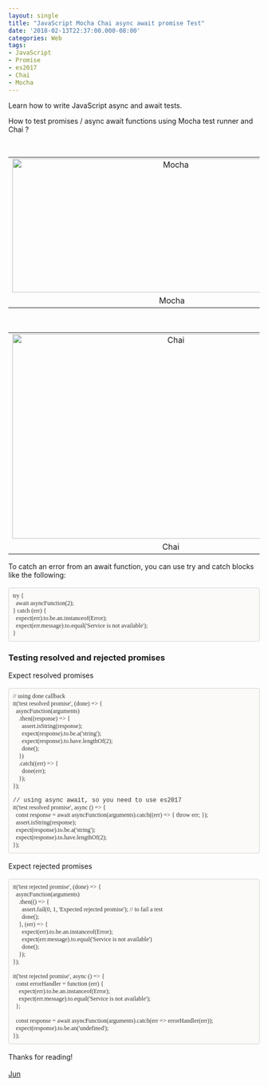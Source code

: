 ```yaml
---
layout: single
title: "JavaScript Mocha Chai async await promise Test"
date: '2018-02-13T22:37:00.000-08:00'
categories: Web
tags:
- JavaScript
- Promise
- es2017
- Chai
- Mocha
---
```

Learn how to write JavaScript async and await tests.  

How to test promises / async await functions using Mocha test runner and Chai ?<br /><div><div class="separator" style="clear: both; text-align: center;"><br /></div><table align="center" cellpadding="0" cellspacing="0" class="tr-caption-container" style="margin-left: auto; margin-right: auto; text-align: center;"><tbody><tr><td style="text-align: center;"><a href="https://1.bp.blogspot.com/-qK3LLP7Eq3g/WooLXxOxBEI/AAAAAAAAAew/zJxZ9898K6INggjltrpDyU3Fj8npW19nACLcBGAs/s1600/js-test-mocha.png" imageanchor="1" style="margin-left: auto; margin-right: auto;"><img alt="Mocha" border="0" data-original-height="424" data-original-width="1007" height="268" src="https://1.bp.blogspot.com/-qK3LLP7Eq3g/WooLXxOxBEI/AAAAAAAAAew/zJxZ9898K6INggjltrpDyU3Fj8npW19nACLcBGAs/s640/js-test-mocha.png" title="Mocha" width="640" /></a></td></tr><tr><td class="tr-caption" style="text-align: center;">Mocha</td></tr></tbody></table><br /><table align="center" cellpadding="0" cellspacing="0" class="tr-caption-container" style="margin-left: auto; margin-right: auto; text-align: center;"><tbody><tr><td style="text-align: center;"><a href="https://2.bp.blogspot.com/-05GInRZIdzA/WooLcyl5l9I/AAAAAAAAAe0/gtEBvhNoXDYGON3tzjOGICVkVYeSdD2CACLcBGAs/s1600/js-test-chai.png" imageanchor="1" style="margin-left: auto; margin-right: auto;"><img alt="Chai" border="0" data-original-height="665" data-original-width="1036" height="410" src="https://2.bp.blogspot.com/-05GInRZIdzA/WooLcyl5l9I/AAAAAAAAAe0/gtEBvhNoXDYGON3tzjOGICVkVYeSdD2CACLcBGAs/s640/js-test-chai.png" title="Chai" width="640" /></a></td></tr><tr><td class="tr-caption" style="text-align: center;">Chai&nbsp;</td></tr></tbody></table></div><div>To catch an error from an await function, you can use try and catch blocks like the following:</div><!--?xml version="1.0" encoding="UTF-8"?-->  <br /><div style="-en-codeblock: true; background-color: #fbfaf8; border-bottom-left-radius: 4px; border-bottom-right-radius: 4px; border-top-left-radius: 4px; border-top-right-radius: 4px; border: 1px solid rgba(0, 0, 0, 0.14902); box-sizing: border-box; color: #333333; font-family: Monaco, Menlo, Consolas, 'Courier New', monospace; font-size: 12px; padding: 8px;"><div><span style="font-family: &quot;monaco&quot;;">try {</span></div><div><span style="font-family: &quot;monaco&quot;;">&nbsp;&nbsp;await asyncFunction(2);</span></div><div><span style="font-family: &quot;monaco&quot;;">} catch (err) {</span></div><div><span style="font-family: &quot;monaco&quot;;">&nbsp;&nbsp;expect(err).to.be.an.instanceof(Error);</span></div><div><span style="font-family: &quot;monaco&quot;;">&nbsp;&nbsp;expect(err.message).to.equal('Service is not available');</span></div><div><span style="font-family: &quot;monaco&quot;;">}</span></div></div><h3>Testing resolved and rejected promises</h3>Expect resolved promises<br /><!--?xml version="1.0" encoding="UTF-8"?-->  <br /><div style="-en-codeblock: true; background-color: #fbfaf8; border-bottom-left-radius: 4px; border-bottom-right-radius: 4px; border-top-left-radius: 4px; border-top-right-radius: 4px; border: 1px solid rgba(0, 0, 0, 0.14902); box-sizing: border-box; color: #333333; font-family: Monaco, Menlo, Consolas, 'Courier New', monospace; font-size: 12px; padding: 8px;"><div><span style="font-family: &quot;monaco&quot;;">// using done callback</span></div><div><span style="font-family: &quot;monaco&quot;;">it('test resolved promise', (done) =&gt; {</span></div><div><span style="font-family: &quot;monaco&quot;;">&nbsp;&nbsp;asyncFunction(arguments)</span></div><div><span style="font-family: &quot;monaco&quot;;">&nbsp;&nbsp;&nbsp;&nbsp;.then((response) =&gt; {</span></div><div><span style="font-family: &quot;monaco&quot;;">&nbsp;&nbsp;&nbsp;&nbsp;&nbsp;&nbsp;assert.isString(response);</span></div><div><span style="font-family: &quot;monaco&quot;;">&nbsp;&nbsp;&nbsp;&nbsp;&nbsp;&nbsp;expect(response).to.be.a('string');</span></div><div><span style="font-family: &quot;monaco&quot;;">&nbsp;&nbsp;&nbsp;&nbsp;&nbsp;&nbsp;expect(response).to.have.lengthOf(2);</span></div><div><span style="font-family: &quot;monaco&quot;;">&nbsp;&nbsp;&nbsp;&nbsp;&nbsp;&nbsp;done();</span></div><div><span style="font-family: &quot;monaco&quot;;">&nbsp;&nbsp;&nbsp;&nbsp;})</span></div><div><span style="font-family: &quot;monaco&quot;;">&nbsp;&nbsp;&nbsp;&nbsp;.catch((err) =&gt; {</span></div><div><span style="font-family: &quot;monaco&quot;;">&nbsp;&nbsp;&nbsp;&nbsp;&nbsp;&nbsp;done(err);</span></div><div><span style="font-family: &quot;monaco&quot;;">&nbsp;&nbsp;&nbsp;&nbsp;});</span></div><div><span style="font-family: &quot;monaco&quot;;">});</span></div><div><br style="font-family: Monaco;" /></div><div>// using async await, so you need to use es2017</div><div><span style="font-family: &quot;monaco&quot;;">it('test resolved promise', async () =&gt; {</span></div><div><span style="font-family: &quot;monaco&quot;;">&nbsp;&nbsp;const response = await asyncFunction(</span><span style="font-family: &quot;monaco&quot;;">arguments</span><span style="font-family: &quot;monaco&quot;;">).catch((err) =&gt; { throw err; });</span></div><div><span style="font-family: &quot;monaco&quot;;">&nbsp;&nbsp;assert.isString(response);</span></div><div><span style="font-family: &quot;monaco&quot;;">&nbsp;&nbsp;expect(response).to.be.a('string');</span></div><div><span style="font-family: &quot;monaco&quot;;">&nbsp;&nbsp;expect(response).to.have.lengthOf(2);</span></div><div><span style="font-family: &quot;monaco&quot;;">});</span></div></div><br />Expect rejected promises<br /><!--?xml version="1.0" encoding="UTF-8"?-->  <br /><div style="-en-codeblock: true; background-color: #fbfaf8; border-bottom-left-radius: 4px; border-bottom-right-radius: 4px; border-top-left-radius: 4px; border-top-right-radius: 4px; border: 1px solid rgba(0, 0, 0, 0.14902); box-sizing: border-box; color: #333333; font-family: Monaco, Menlo, Consolas, 'Courier New', monospace; font-size: 12px; padding: 8px;"><div><span style="font-family: &quot;monaco&quot;;">it('test rejected promise', (done) =&gt; {</span></div><div><span style="font-family: &quot;monaco&quot;;">&nbsp;&nbsp;asyncFunction(</span><span style="font-family: &quot;monaco&quot;;">arguments</span><span style="font-family: &quot;monaco&quot;;">)</span></div><div><span style="font-family: &quot;monaco&quot;;">&nbsp;&nbsp;&nbsp;&nbsp;.then(() =&gt; {</span></div><div><span style="font-family: &quot;monaco&quot;;">&nbsp;&nbsp;&nbsp;&nbsp;&nbsp;&nbsp;assert.fail(0, 1, 'Expected rejected promise'); // to fail a test</span></div><div><span style="font-family: &quot;monaco&quot;;">&nbsp;&nbsp;&nbsp;&nbsp;&nbsp;&nbsp;done();</span></div><div><span style="font-family: &quot;monaco&quot;;">&nbsp;&nbsp;&nbsp;&nbsp;}, (err) =&gt; {</span></div><div><span style="font-family: &quot;monaco&quot;;">&nbsp;&nbsp;&nbsp;&nbsp;&nbsp;&nbsp;expect(err).to.be.an.instanceof(Error);</span></div><div><span style="font-family: &quot;monaco&quot;;">&nbsp;&nbsp;&nbsp;&nbsp;&nbsp;&nbsp;expect(err.message).to.equal('Service is not available')</span></div><div><span style="font-family: &quot;monaco&quot;;">&nbsp;&nbsp;&nbsp;&nbsp;&nbsp;&nbsp;done();</span></div><div><span style="font-family: &quot;monaco&quot;;">&nbsp;&nbsp;&nbsp;&nbsp;});</span></div><div><span style="font-family: &quot;monaco&quot;;">});</span></div><div><br style="font-family: Monaco;" /></div><div><span style="font-family: &quot;monaco&quot;;">it('test rejected promise', async () =&gt; {</span></div><div><span style="font-family: &quot;monaco&quot;;">&nbsp;&nbsp;const errorHandler = function (err) {</span></div><div><span style="font-family: &quot;monaco&quot;;">&nbsp;&nbsp;&nbsp;&nbsp;expect(err).to.be.an.instanceof(Error);</span></div><div><span style="font-family: &quot;monaco&quot;;">&nbsp;&nbsp;&nbsp;&nbsp;expect(err.message).to.equal('Service is not available');</span></div><div><span style="font-family: &quot;monaco&quot;;">&nbsp;&nbsp;};</span></div><div><br style="font-family: Monaco;" /></div><div><span style="font-family: &quot;monaco&quot;;">&nbsp;&nbsp;const response = await asyncFunction(</span><span style="font-family: &quot;monaco&quot;;">arguments</span><span style="font-family: &quot;monaco&quot;;">).catch(err =&gt; errorHandler(err));</span></div><div><span style="font-family: &quot;monaco&quot;;">&nbsp;&nbsp;expect(response).to.be.an('undefined');</span></div><div><span style="font-family: &quot;monaco&quot;;">});</span></div></div><br />Thanks for reading!<br /><br /><a href="http://www.language-diary.com/p/jun711-language-diary.html" target="_blank">Jun</a><br /><br /><br />